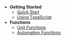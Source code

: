 
* __Getting Started__
    * [Quick Start](/)
    * [Using TypeScript](/typescript.md)
* __Functions__
    * [Unit Functions](/functions/unit-function.md)
    * [Automation Functions](/functions/automation-function.md)
